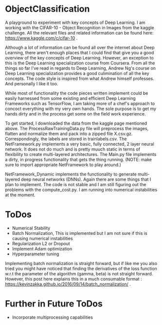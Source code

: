 # ObjectClassification
A playground to experiment with key concepts of Deep Learning.
I am working with the CIFAR-10 - Object Recognition in Images from the kaggle challenge. All the relevant files and related information can be found here: https://www.kaggle.com/c/cifar-10 .

Although a lot of information can be found all over the internet about Deep Learning, there aren't enough places that I could find that give you a good overview of the key concepts of Deep Learning. However, an exception to this is the Deep Learning specialization course from Coursera. From all the things so far I've read in regards to Deep Learning, Andrew Ng's course on Deep Learning specialization provides a good culimination of all the key concepts. The code style is inspired from what Andrew himself professes. And personally I like it too. 

While most of functionality the code pieces written implement could be easily harnessed from some existing and efficient Deep Learning Frameworks such as TensorFlow, I am taking more of a chef's approach to concoct everything with my very own hands. The sole purpose is to get my hands dirty and in the process get some on the field work experience.

To get started, I downloaded the data from the kaggle page mentioned above. The ProcessRawTrainingData.py file will preprocess the images, flatten and normalize them and pack into a zipped file X.csv.gz. Correspondingly, the labels are stored in trainlabels.csv. The NetFramework.py implements a very basic, fully connected, 2 layer neural network. It does not do much and is pretty muuch static in terms of flexibility to create multi-layered architectures. The Main.py file implements a dirty, in progress functionality that gets the thing running. (NOTE: make sure to import appropriate NetFramework to play around.)

NetFramework_Dynamic implements the functionality to generate multi-layered deep neural networks (DNNs). Again there are some things that I plan to implement. The code is not stable and I am still figuring out the problems with the compute_cost.py. I am running into numerical instabilities at the moment. 

# ToDos
- Numerical Stability
- Batch Normalization, This is implemented but I am not sure if this is causing numerical instabilities
- Regularization L2 or Dropout
- Implement Adam optimization 
- Hyperparameter tuning

Implementing batch normalization is straight forward, but if like me you also tried you might have noticed that finding the derivatives of the loss function w.r.t the parameter of the algorithm (gamma, beta) is not straight forward. However, this post here explains this in a much consumable format : https://kevinzakka.github.io/2016/09/14/batch_normalization/ .

# Further in Future ToDos
 - Incorporate multiprocessing capabilities
